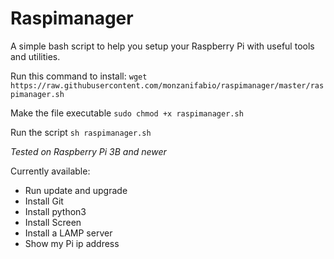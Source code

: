 # Raspimanager
A simple bash script to help you setup your Raspberry Pi with useful tools and utilities.

Run this command to install:
`wget https://raw.githubusercontent.com/monzanifabio/raspimanager/master/raspimanager.sh`

Make the file executable
`sudo chmod +x raspimanager.sh`

Run the script
`sh raspimanager.sh`

*Tested on Raspberry Pi 3B and newer*

Currently available:
- Run update and upgrade
- Install Git
- Install python3
- Install Screen
- Install a LAMP server
- Show my Pi ip address
